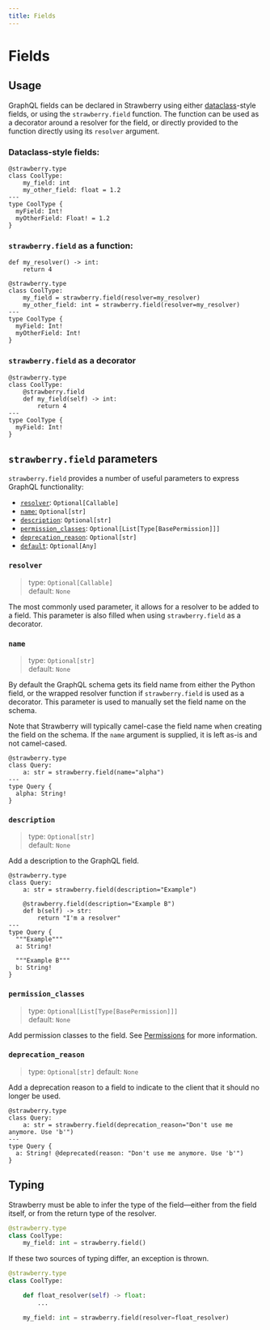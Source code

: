 ```yaml
---
title: Fields
---
```


# Fields

## Usage

GraphQL fields can be declared in Strawberry using either
[dataclass][dataclass_docs]-style fields, or using the `strawberry.field`
function. The function can be used as a decorator around a resolver for the
field, or directly provided to the function directly using its `resolver`
argument.

[dataclass_docs]: https://docs.python.org/3/library/dataclasses.html

### Dataclass-style fields:

```python+schema
@strawberry.type
class CoolType:
    my_field: int
    my_other_field: float = 1.2
---
type CoolType {
  myField: Int!
  myOtherField: Float! = 1.2
}
```

### `strawberry.field` as a function:

```python+schema
def my_resolver() -> int:
    return 4

@strawberry.type
class CoolType:
    my_field = strawberry.field(resolver=my_resolver)
    my_other_field: int = strawberry.field(resolver=my_resolver)
---
type CoolType {
  myField: Int!
  myOtherField: Int!
}
```

### `strawberry.field` as a decorator

```python+schema
@strawberry.type
class CoolType:
    @strawberry.field
    def my_field(self) -> int:
        return 4
---
type CoolType {
  myField: Int!
}
```

## `strawberry.field` parameters

`strawberry.field` provides a number of useful parameters to express GraphQL
functionality:

- [`resolver`](#resolver): `Optional[Callable]`
- [`name`:](#name) `Optional[str]`
- [`description`](#description): `Optional[str]`
- [`permission_classes`](#permission_classes):
  `Optional[List[Type[BasePermission]]]`
- [`deprecation_reason`](#deprecation_reason): `Optional[str]`
- [`default`](#default): `Optional[Any]`

### `resolver`

> type: `Optional[Callable]`  
> default: `None`

The most commonly used parameter, it allows for a resolver to be added to a
field. This parameter is also filled when using `strawberry.field` as a
decorator.

### `name`

> type: `Optional[str]`  
> default: `None`

By default the GraphQL schema gets its field name from either the Python field,
or the wrapped resolver function if `strawberry.field` is used as a decorator.
This parameter is used to manually set the field name on the schema.

Note that Strawberry will typically camel-case the field name when creating the
field on the schema. If the `name` argument is supplied, it is left as-is and
not camel-cased.

```python+schema
@strawberry.type
class Query:
    a: str = strawberry.field(name="alpha")
---
type Query {
  alpha: String!
}
```

### `description`

> type: `Optional[str]`  
> default: `None`

Add a description to the GraphQL field.

```python+schema
@strawberry.type
class Query:
    a: str = strawberry.field(description="Example")

    @strawberry.field(description="Example B")
    def b(self) -> str:
        return "I'm a resolver"
---
type Query {
  """Example"""
  a: String!

  """Example B"""
  b: String!
}
```

### `permission_classes`

> type: `Optional[List[Type[BasePermission]]]`  
> default: `None`

Add permission classes to the field. See [Permissions][permission_docs] for
more information.

[permission_docs]: /docs/features/permissions

### `deprecation_reason`

> type: `Optional[str]`
> default: `None`

Add a deprecation reason to a field to indicate to the client that it should no
longer be used.

```python+schema
@strawberry.type
class Query:
    a: str = strawberry.field(deprecation_reason="Don't use me anymore. Use 'b'")
---
type Query {
  a: String! @deprecated(reason: "Don't use me anymore. Use 'b'")
}
```

## Typing

Strawberry must be able to infer the type of the field—either from the field
itself, or from the return type of the resolver.

```python
@strawberry.type
class CoolType:
    my_field: int = strawberry.field()
```

If these two sources of typing differ, an exception is thrown.

```python
@strawberry.type
class CoolType:

    def float_resolver(self) -> float:
        ...

    my_field: int = strawberry.field(resolver=float_resolver)
```

<!--
## Exceptions

TODO
TODO: What happens when the field has no resolver or default value
-->
